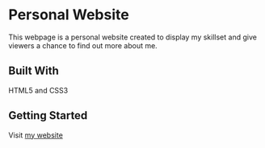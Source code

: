 # Personal Website

This webpage is a personal website created to display my skillset and give viewers a chance to find out more about me.

## Built With

HTML5 and CSS3

## Getting Started

Visit [my website](https://tim-heck.github.io/tim-heck-resume/)
